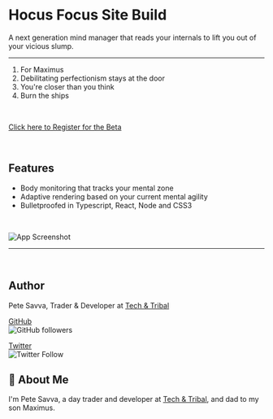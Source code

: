 # Hocus Focus Site Build

A next generation mind manager that reads your internals to lift you out of your vicious slump.
___
1. For Maximus
2. Debilitating perfectionism stays at the door
3. You're closer than you think
4. Burn the ships

<br/>

[Click here to Register for  the Beta](https://techandtribal.com/hocusfocus/register)

<br/>

## Features
- Body monitoring that tracks your mental zone
- Adaptive rendering based on your current mental agility
- Bulletproofed in Typescript, React, Node and CSS3

<br />

![App Screenshot](https://via.placeholder.com/468x300?text=App+Screenshot+Here)
___
<br />

## Author
Pete Savva, Trader & Developer at [Tech & Tribal](https://techandtribal.com)<br/>

[GitHub](https://www.github.com/baufometic)<br/>
![GitHub followers](https://img.shields.io/github/followers/baufometic?style=social)

[Twitter](https://twitter.com/techandtribal)<br/>
![Twitter Follow](https://img.shields.io/twitter/follow/techandtribal?style=social)

## 🚀 About Me
I'm Pete Savva, a day trader and developer at [Tech & Tribal](https://techandtribal.com), and dad to my son Maximus.
